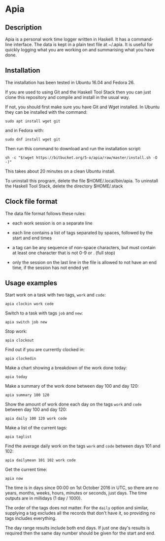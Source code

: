 # Apia
## Description
Apia is a personal work time logger written in Haskell.  It has a command-line interface.  The data is kept in a plain text file at ~/.apia.  It is useful for quickly logging what you are working on and summarising what you have done.

## Installation

The installation has been tested in Ubuntu 16.04 and Fedora 26.

If you are used to using Git and the Haskell Tool Stack then you can just clone this repository and compile and install in the usual way.

If not, you should first make sure you have Git and Wget installed.  In Ubuntu they can be installed with the command:

```sudo apt install wget git```

and in Fedora with:
 
```sudo dnf install wget git```

Then run this command to download and run the installation script:

```sh -c "$(wget https://bitbucket.org/5-o/apia/raw/master/install.sh -O -)"```

This takes about 20 minutes on a clean Ubuntu install.

To uninstall this program, delete the file $HOME/.local/bin/apia.  To uninstall the Haskell Tool Stack, delete the directory $HOME/.stack

## Clock file format

The data file format follows these rules:

+ each work session is on a separate line

+ each line contains a list of tags separated by spaces, followed by the start and end times

+ a tag can be any sequence of non-space characters, but must contain at least one character that is not 0-9 or . (full stop)

+ only the session on the last line in the file is allowed to not have an end time, if the session has not ended yet

## Usage examples

Start work on a task with two tags, `work` and `code`:

```apia clockin work code```

Switch to a task with tags `job` and `new`:

```apia switch job new```

Stop work:

```apia clockout```

Find out if you are currently clocked in:

```apia clockedin```

Make a chart showing a breakdown of the work done today:

```apia today```

Make a summary of the work done between day 100 and day 120:

```apia summary 100 120```

Show the amount of work done each day on the tags `work` and `code` between day 100 and day 120:

```apia daily 100 120 work code```

Make a list of the current tags:

```apia taglist```

Find the average daily work on the tags `work` and `code` between days 101 and 102:

```apia dailymean 101 102 work code```

Get the current time:

```apia now```

The time is in days since 00:00 on 1st October 2016 in UTC, so there are no years, months, weeks, hours, minutes or seconds, just days.  The time outputs are in millidays (1 day / 1000).

The order of the tags does not matter.  For the `daily` option and similar, supplying a tag excludes all the records that don't have it, so providing no tags includes everything.

The day range results include both end days.  If just one day's results is required then the same day number should be given for the start and end.
